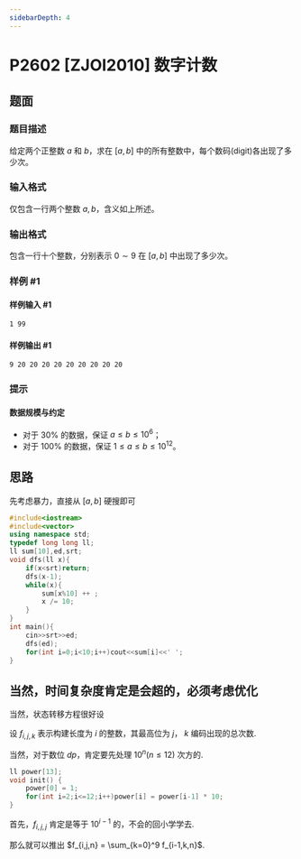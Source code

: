 ```yaml
---
sidebarDepth: 4
---
```

# P2602 [ZJOI2010] 数字计数

## 题面

### 题目描述

给定两个正整数 $a$ 和 $b$，求在 $[a,b]$ 中的所有整数中，每个数码(digit)各出现了多少次。

### 输入格式

仅包含一行两个整数 $a,b$，含义如上所述。

### 输出格式

包含一行十个整数，分别表示 $0\sim 9$ 在 $[a,b]$ 中出现了多少次。

### 样例 #1

#### 样例输入 #1

```
1 99
```

#### 样例输出 #1

```
9 20 20 20 20 20 20 20 20 20
```

### 提示

#### 数据规模与约定

- 对于 $30\%$ 的数据，保证 $a\le b\le10^6$；
- 对于 $100\%$ 的数据，保证 $1\le a\le b\le 10^{12}$。


## 思路

先考虑暴力，直接从 $[a,b]$ 硬搜即可

```cpp
#include<iostream>
#include<vector>
using namespace std;
typedef long long ll;
ll sum[10],ed,srt;
void dfs(ll x){
	if(x<srt)return;
	dfs(x-1);
	while(x){
		sum[x%10] ++ ;
		x /= 10;
	}
} 
int main(){
	cin>>srt>>ed;
	dfs(ed);
	for(int i=0;i<10;i++)cout<<sum[i]<<' ';
}
```
当然，时间复杂度肯定是会超的，必须考虑优化
---
当然，状态转移方程很好设

设 $f_{i,j,k}$ 表示构建长度为 $i$ 的整数，其最高位为 $j$， $k$ 编码出现的总次数.

当然，对于数位 $dp$，肯定要先处理 $10^n(n \le 12)$ 次方的.
```cpp
ll power[13];
void init() {
	power[0] = 1;
	for(int i=2;i<=12;i++)power[i] = power[i-1] * 10;
}
```

首先，$f_{i,j,j}$ 肯定是等于 $10^{i-1}$ 的，不会的回小学学去.

那么就可以推出 $f_{i,j,n} = \sum_{k=0}^9 f_{i-1,k,n}$.